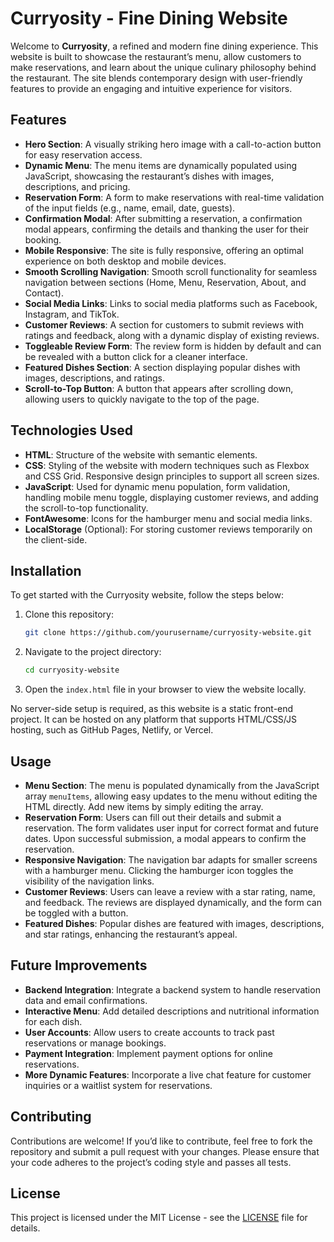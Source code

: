 # Curryosity - Fine Dining Website

Welcome to **Curryosity**, a refined and modern fine dining experience. This website is built to showcase the restaurant’s menu, allow customers to make reservations, and learn about the unique culinary philosophy behind the restaurant. The site blends contemporary design with user-friendly features to provide an engaging and intuitive experience for visitors.

## Features

- **Hero Section**: A visually striking hero image with a call-to-action button for easy reservation access.
- **Dynamic Menu**: The menu items are dynamically populated using JavaScript, showcasing the restaurant’s dishes with images, descriptions, and pricing.
- **Reservation Form**: A form to make reservations with real-time validation of the input fields (e.g., name, email, date, guests).
- **Confirmation Modal**: After submitting a reservation, a confirmation modal appears, confirming the details and thanking the user for their booking.
- **Mobile Responsive**: The site is fully responsive, offering an optimal experience on both desktop and mobile devices.
- **Smooth Scrolling Navigation**: Smooth scroll functionality for seamless navigation between sections (Home, Menu, Reservation, About, and Contact).
- **Social Media Links**: Links to social media platforms such as Facebook, Instagram, and TikTok.
- **Customer Reviews**: A section for customers to submit reviews with ratings and feedback, along with a dynamic display of existing reviews.
- **Toggleable Review Form**: The review form is hidden by default and can be revealed with a button click for a cleaner interface.
- **Featured Dishes Section**: A section displaying popular dishes with images, descriptions, and ratings.
- **Scroll-to-Top Button**: A button that appears after scrolling down, allowing users to quickly navigate to the top of the page.

## Technologies Used

- **HTML**: Structure of the website with semantic elements.
- **CSS**: Styling of the website with modern techniques such as Flexbox and CSS Grid. Responsive design principles to support all screen sizes.
- **JavaScript**: Used for dynamic menu population, form validation, handling mobile menu toggle, displaying customer reviews, and adding the scroll-to-top functionality.
- **FontAwesome**: Icons for the hamburger menu and social media links.
- **LocalStorage** (Optional): For storing customer reviews temporarily on the client-side.

## Installation

To get started with the Curryosity website, follow the steps below:

1. Clone this repository:
   ```bash
   git clone https://github.com/yourusername/curryosity-website.git
   ```
2. Navigate to the project directory:
   ```bash
   cd curryosity-website
   ```
3. Open the `index.html` file in your browser to view the website locally.

No server-side setup is required, as this website is a static front-end project. It can be hosted on any platform that supports HTML/CSS/JS hosting, such as GitHub Pages, Netlify, or Vercel.

## Usage

- **Menu Section**: The menu is populated dynamically from the JavaScript array `menuItems`, allowing easy updates to the menu without editing the HTML directly. Add new items by simply editing the array.
- **Reservation Form**: Users can fill out their details and submit a reservation. The form validates user input for correct format and future dates. Upon successful submission, a modal appears to confirm the reservation.
- **Responsive Navigation**: The navigation bar adapts for smaller screens with a hamburger menu. Clicking the hamburger icon toggles the visibility of the navigation links.
- **Customer Reviews**: Users can leave a review with a star rating, name, and feedback. The reviews are displayed dynamically, and the form can be toggled with a button.
- **Featured Dishes**: Popular dishes are featured with images, descriptions, and star ratings, enhancing the restaurant’s appeal.

## Future Improvements

- **Backend Integration**: Integrate a backend system to handle reservation data and email confirmations.
- **Interactive Menu**: Add detailed descriptions and nutritional information for each dish.
- **User Accounts**: Allow users to create accounts to track past reservations or manage bookings.
- **Payment Integration**: Implement payment options for online reservations.
- **More Dynamic Features**: Incorporate a live chat feature for customer inquiries or a waitlist system for reservations.

## Contributing

Contributions are welcome! If you’d like to contribute, feel free to fork the repository and submit a pull request with your changes. Please ensure that your code adheres to the project’s coding style and passes all tests.

## License

This project is licensed under the MIT License - see the [LICENSE](LICENSE) file for details.
